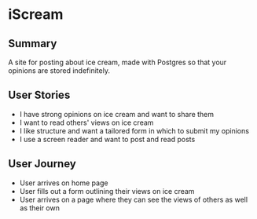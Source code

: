 # iScream

## Summary

A site for posting about ice cream, made with Postgres so that your opinions are stored indefinitely.

## User Stories

- I have strong opinions on ice cream and want to share them
- I want to read others' views on ice cream
- I like structure and want a tailored form in which to submit my opinions
- I use a screen reader and want to post and read posts

## User Journey

- User arrives on home page
- User fills out a form outlining their views on ice cream
- User arrives on a page where they can see the views of others as well as their own



